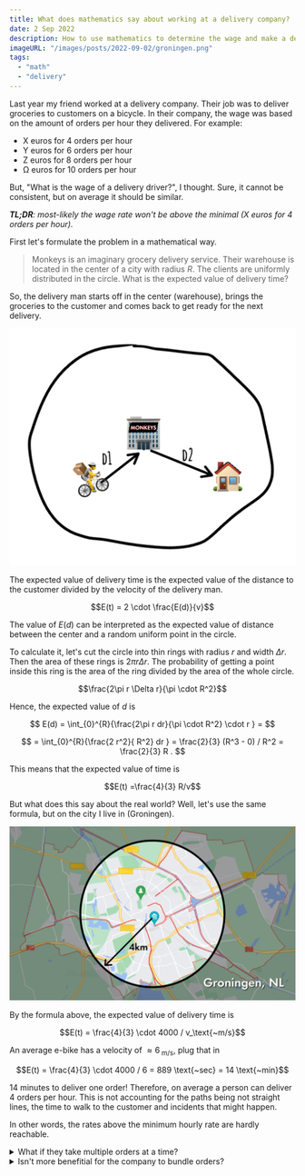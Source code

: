 ```yaml
---
title: What does mathematics say about working at a delivery company?
date: 2 Sep 2022
description: How to use mathematics to determine the wage and make a decision about working at a delivery company.
imageURL: "/images/posts/2022-09-02/groningen.png"
tags:
  - "math"
  - "delivery"
---
```


Last year my friend worked at a delivery company. Their job was to deliver groceries to customers on a bicycle. In their company, the wage was based on the amount of orders per hour they delivered. For example:

- X euros for 4 orders per hour
- Y euros for 6 orders per hour
- Z euros for 8 orders per hour
- Ω euros for 10 orders per hour

But, "What is the wage of a delivery driver?", I thought. Sure, it cannot be consistent, but on average it should be similar.

_**TL;DR**: most-likely the wage rate won't be above the minimal (X euros for 4 orders per hour)._

First let's formulate the problem in a mathematical way.

> Monkeys is an imaginary grocery delivery service. Their warehouse is located in the center of a city with radius $R$. The clients are uniformly distributed in the circle. What is the expected value of delivery time?

So, the delivery man starts off in the center (warehouse), brings the groceries to the customer and comes back to get ready for the next delivery.

![problem setting](/images/posts/2022-09-02/problem-setting.png)

The expected value of delivery time is the expected value of the distance to the customer divided by the velocity of the delivery man.

$$E(t) = 2 \cdot \frac{E(d)}{v}$$

The value of $E(d)$ can be interpreted as the expected value of distance between the center and a random uniform point in the circle.

To calculate it, let's cut the circle into thin rings with radius $r$ and width $\Delta r$. Then the area of these rings is $2\pi r \Delta r$. The probability of getting a point inside this ring is the area of the ring divided by the area of the whole circle.

$$\frac{2\pi r \Delta r}{\pi \cdot R^2}$$

Hence, the expected value of $d$ is

$$
E(d) = \int_{0}^{R}{\frac{2\pi r dr}{\pi \cdot R^2} \cdot r } =
$$

$$
= \int_{0}^{R}{\frac{2 r^2}{ R^2} dr } = \frac{2}{3} (R^3 - 0) / R^2 = \frac{2}{3} R .
$$

This means that the expected value of time is

$$E(t) =\frac{4}{3} R/v$$

But what does this say about the real world? Well, let's use the same formula, but on the city I live in (Groningen).

![Map of Groningen, radius is 4km](/images/posts/2022-09-02/groningen.png)

By the formula above, the expected value of delivery time is

$$E(t) = \frac{4}{3} \cdot 4000 / v_\text{~m/s}$$

An average e-bike has a velocity of $\approx 6_\text{~m/s}$, plug that in

$$E(t) = \frac{4}{3} \cdot 4000 / 6 = 889 \text{~sec} = 14 \text{~min}$$

14 minutes to deliver one order! Therefore, on average a person can deliver 4 orders per hour. This is not accounting for the paths being not straight lines, the time to walk to the customer and incidents that might happen.

In other words, the rates above the minimum hourly rate are hardly reachable.

<details>
<summary>
What if they take multiple orders at a time?
</summary>

Sometimes, 2-3 orders are bundled when they are located in the same area. This way a worker may earn more than the minimum. There is a problem – in the end of the day, the wage rate is selected from the average orders per hour done during the shift. Implying they have to be lucky to get these bundled orders to keep up the streak.

</details>

<details>
<summary>
Isn't more benefitial for the company to bundle orders?
</summary>

I think so. It is better to pay on 1-2 euros more to one person, than pay extra X euros (~8) to another. However, they don't control how many, when and where orders are made. Data about customer behaviour is required to make conclusions whether it is benefitial or not.

</details>
